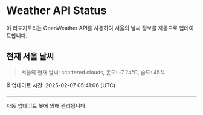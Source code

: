 
# Weather API Status

이 리포지토리는 OpenWeather API를 사용하여 서울의 날씨 정보를 자동으로 업데이트합니다.

## 현재 서울 날씨
> 서울의 현재 날씨: scattered clouds, 온도: -7.24°C, 습도: 45%

⏳ 업데이트 시간: 2025-02-07 05:41:06 (UTC)

---
자동 업데이트 봇에 의해 관리됩니다.
